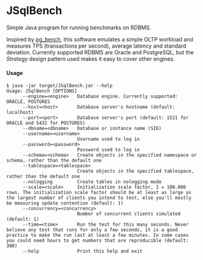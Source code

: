 # JSqlBench
Simple Java program for running benchmarks on RDBMS.

Inspired by [pg_bench](https://www.postgresql.org/docs/devel/static/pgbench.html), this software emulates a simple OLTP workload and measures TPS (transactions per second), average latency and standard deviation. Currently supported RDBMS are Oracle and PostgreSQL, but the _Strategy_ design pattern used makes it easy to cover other engines.

#### Usage
```
$ java -jar target/JSqlBench.jar --help
Usage: JSqlBench [OPTIONS]
      --engine=<engine>   Database engine. Currently supported: ORACLE, POSTGRES
      --host=<host>       Database server's hostname (default: localhost)
      --port=<port>       Database server's port (default: 1521 for ORACLE and 5432 for POSTGRES)
      --dbname=<dbname>   Database or instance name (SID)
      --username=<username>
                          Username used to log in
      --password=<password>
                          Password used to log in
      --schema=<schema>   Create objects in the specified namespace or schema, rather than the default one
      --tablespace=<tablespace>
                          Create objects in the specified tablespace, rather than the default one
      --nologging         Create tables in nologging mode
      --scale=<scale>     Initialization scale factor, 1 = 100.000 rows. The initialization scale factor should be at least as large as the largest number of clients you intend to test, else you'll mostly be measuring update contention (default: 1)
      --concurrency=<concurrency>
                          Number of concurrent clients simulated (default: 1)
      --time=<time>       Run the test for this many seconds. Never believe any test that runs for only a few seconds, it is a good practice to make the run last at least a few minutes. In some cases you could need hours to get numbers that are reproducible (default: 300)
      --help              Print this help and exit

 ```
